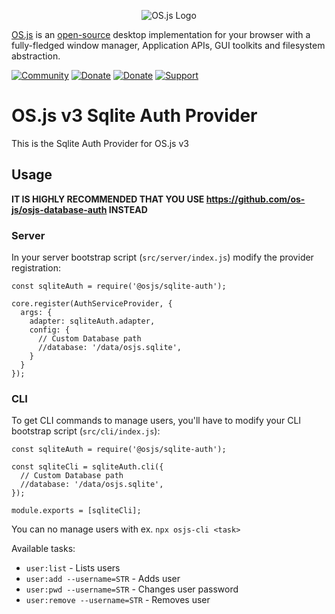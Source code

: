 <p align="center">
  <img alt="OS.js Logo" src="https://raw.githubusercontent.com/os-js/gfx/master/logo-big.png" />
</p>

[OS.js](https://www.os-js.org/) is an [open-source](https://raw.githubusercontent.com/os-js/OS.js/master/LICENSE) desktop implementation for your browser with a fully-fledged window manager, Application APIs, GUI toolkits and filesystem abstraction.

[![Community](https://img.shields.io/badge/join-community-green.svg)](https://community.os-js.org/)
[![Donate](https://img.shields.io/badge/liberapay-donate-yellowgreen.svg)](https://liberapay.com/os-js/)
[![Donate](https://img.shields.io/badge/paypal-donate-yellow.svg)](https://www.paypal.com/cgi-bin/webscr?cmd=_donations&business=andersevenrud%40gmail%2ecom&lc=NO&currency_code=USD&bn=PP%2dDonationsBF%3abtn_donate_SM%2egif%3aNonHosted)
[![Support](https://img.shields.io/badge/patreon-support-orange.svg)](https://www.patreon.com/user?u=2978551&ty=h&u=2978551)

# OS.js v3 Sqlite Auth Provider

This is the Sqlite Auth Provider for OS.js v3

## Usage

**IT IS HIGHLY RECOMMENDED THAT YOU USE https://github.com/os-js/osjs-database-auth INSTEAD**

### Server

In your server bootstrap script (`src/server/index.js`) modify the provider registration:

```
const sqliteAuth = require('@osjs/sqlite-auth');

core.register(AuthServiceProvider, {
  args: {
    adapter: sqliteAuth.adapter,
    config: {
      // Custom Database path
      //database: '/data/osjs.sqlite',
    }
  }
});
```

### CLI

To get CLI commands to manage users, you'll have to modify your CLI bootstrap script (`src/cli/index.js`):

```
const sqliteAuth = require('@osjs/sqlite-auth');

const sqliteCli = sqliteAuth.cli({
  // Custom Database path
  //database: '/data/osjs.sqlite',
});

module.exports = [sqliteCli];
```

You can no manage users with ex. `npx osjs-cli <task>`

Available tasks:

* `user:list` - Lists users
* `user:add --username=STR` - Adds user
* `user:pwd --username=STR` - Changes user password
* `user:remove --username=STR` - Removes user
